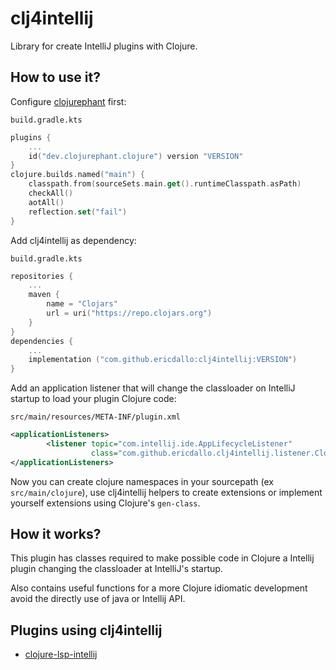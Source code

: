 # clj4intellij

Library for create IntelliJ plugins with Clojure.

## How to use it?

Configure [clojurephant](https://clojurephant.dev) first:

`build.gradle.kts`
```kotlin
plugins {
    ...
    id("dev.clojurephant.clojure") version "VERSION"
}
clojure.builds.named("main") {
    classpath.from(sourceSets.main.get().runtimeClasspath.asPath)
    checkAll()
    aotAll()
    reflection.set("fail")
}
```

Add clj4intellij as dependency:

`build.gradle.kts`
```kotlin
repositories {
    ...
    maven {
        name = "Clojars"
        url = uri("https://repo.clojars.org")
    }
}
dependencies {
    ...
    implementation ("com.github.ericdallo:clj4intellij:VERSION")
}
```

Add an application listener that will change the classloader on IntelliJ startup to load your plugin Clojure code:

`src/main/resources/META-INF/plugin.xml`
```xml
<applicationListeners>
        <listener topic="com.intellij.ide.AppLifecycleListener"
                  class="com.github.ericdallo.clj4intellij.listener.ClojureClassLoaderListener"/>
</applicationListeners>
```

Now you can create clojure namespaces in your sourcepath (ex `src/main/clojure`), use clj4intellij helpers to create extensions or implement yourself extensions using Clojure's `gen-class`.

## How it works?

This plugin has classes required to make possible code in Clojure a Intellij plugin changing the classloader at IntelliJ's startup.

Also contains useful functions for a more Clojure idiomatic development avoid the directly use of java or Intellij API.

## Plugins using clj4intellij

- [clojure-lsp-intellij](https://github.com/clojure-lsp/clojure-lsp-intellij)
